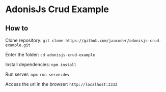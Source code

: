 # AdonisJs Crud Example

## How to

Clone repository: `git clone https://github.com/jaacoder/adonisjs-crud-example.git`

Enter the folder: `cd adonisjs-crud-example`

Install dependencies: `npm install`

Run server: `npm run serve:dev`

Access the url in the browser: `http://localhost:3333`
